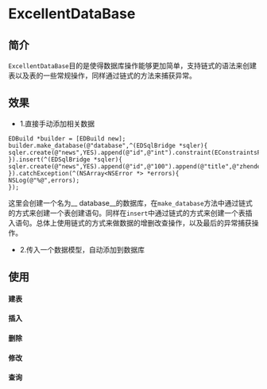 # ExcellentDataBase
## 简介
``ExcellentDataBase``目的是使得数据库操作能够更加简单，支持链式的语法来创建表以及表的一些常规操作，同样通过链式的方法来捕获异常。

## 效果
- 1.直接手动添加相关数据
```
EDBuild *builder = [EDBuild new];
builder.make_database(@"database",^(EDSqlBridge *sqler){
sqler.create(@"news",YES).append(@"id",@"int").constraint(EConstraintsPrimaryKey,nil).append(@"title",@"varchar(255)").constraint(EConstraintsNotNull,nil);
}).insert(^(EDSqlBridge *sqler){
sqler.create(@"news",YES).append(@"id",@"100").append(@"title",@"zhendeshuai");
}).catchException(^(NSArray<NSError *> *errors){
NSLog(@"%@",errors);
});
```
这里会创建一个名为__ database__的数据库，在``make_database``方法中通过链式的方式来创建一个表创建语句。同样在``insert``中通过链式的方式来创建一个表插入语句。总体上使用链式的方式来做数据的增删改查操作，以及最后的异常捕获操作。

- 2.传入一个数据模型，自动添加到数据库

## 使用
#### 建表

#### 插入

#### 删除

#### 修改

#### 查询
